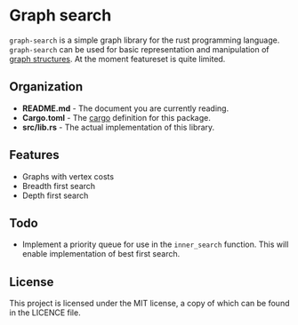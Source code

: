 # Graph search

`graph-search` is a simple graph library for the rust programming language.
`graph-search` can be used for basic representation and manipulation of
[graph structures](http://en.wikipedia.org/wiki/Graph_(abstract_data_type)). At the
moment featureset is quite limited.

## Organization
 - **README.md**  - The document you are currently reading.
 - **Cargo.toml** - The [cargo](https://crates.io/) definition for this package.
 - **src/lib.rs** - The actual implementation of this library.

## Features
 - Graphs with vertex costs
 - Breadth first search
 - Depth first search

## Todo
 - Implement a priority queue for use in the `inner_search` function. This will
   enable implementation of best first search.

## License

This project is licensed under the MIT license, a copy of which can be found in the
LICENCE file.
